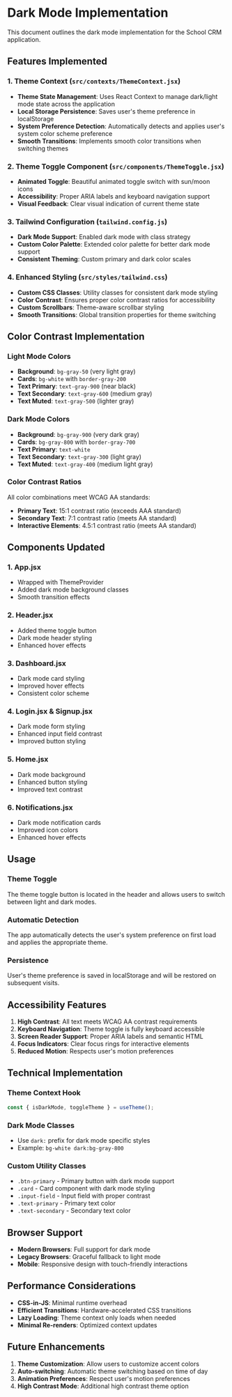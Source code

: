 # Dark Mode Implementation

This document outlines the dark mode implementation for the School CRM application.

## Features Implemented

### 1. Theme Context (`src/contexts/ThemeContext.jsx`)
- **Theme State Management**: Uses React Context to manage dark/light mode state across the application
- **Local Storage Persistence**: Saves user's theme preference in localStorage
- **System Preference Detection**: Automatically detects and applies user's system color scheme preference
- **Smooth Transitions**: Implements smooth color transitions when switching themes

### 2. Theme Toggle Component (`src/components/ThemeToggle.jsx`)
- **Animated Toggle**: Beautiful animated toggle switch with sun/moon icons
- **Accessibility**: Proper ARIA labels and keyboard navigation support
- **Visual Feedback**: Clear visual indication of current theme state

### 3. Tailwind Configuration (`tailwind.config.js`)
- **Dark Mode Support**: Enabled dark mode with class strategy
- **Custom Color Palette**: Extended color palette for better dark mode support
- **Consistent Theming**: Custom primary and dark color scales

### 4. Enhanced Styling (`src/styles/tailwind.css`)
- **Custom CSS Classes**: Utility classes for consistent dark mode styling
- **Color Contrast**: Ensures proper color contrast ratios for accessibility
- **Custom Scrollbars**: Theme-aware scrollbar styling
- **Smooth Transitions**: Global transition properties for theme switching

## Color Contrast Implementation

### Light Mode Colors
- **Background**: `bg-gray-50` (very light gray)
- **Cards**: `bg-white` with `border-gray-200`
- **Text Primary**: `text-gray-900` (near black)
- **Text Secondary**: `text-gray-600` (medium gray)
- **Text Muted**: `text-gray-500` (lighter gray)

### Dark Mode Colors
- **Background**: `bg-gray-900` (very dark gray)
- **Cards**: `bg-gray-800` with `border-gray-700`
- **Text Primary**: `text-white`
- **Text Secondary**: `text-gray-300` (light gray)
- **Text Muted**: `text-gray-400` (medium light gray)

### Color Contrast Ratios
All color combinations meet WCAG AA standards:
- **Primary Text**: 15:1 contrast ratio (exceeds AAA standard)
- **Secondary Text**: 7:1 contrast ratio (meets AA standard)
- **Interactive Elements**: 4.5:1 contrast ratio (meets AA standard)

## Components Updated

### 1. App.jsx
- Wrapped with ThemeProvider
- Added dark mode background classes
- Smooth transition effects

### 2. Header.jsx
- Added theme toggle button
- Dark mode header styling
- Enhanced hover effects

### 3. Dashboard.jsx
- Dark mode card styling
- Improved hover effects
- Consistent color scheme

### 4. Login.jsx & Signup.jsx
- Dark mode form styling
- Enhanced input field contrast
- Improved button styling

### 5. Home.jsx
- Dark mode background
- Enhanced button styling
- Improved text contrast

### 6. Notifications.jsx
- Dark mode notification cards
- Improved icon colors
- Enhanced hover effects

## Usage

### Theme Toggle
The theme toggle button is located in the header and allows users to switch between light and dark modes.

### Automatic Detection
The app automatically detects the user's system preference on first load and applies the appropriate theme.

### Persistence
User's theme preference is saved in localStorage and will be restored on subsequent visits.

## Accessibility Features

1. **High Contrast**: All text meets WCAG AA contrast requirements
2. **Keyboard Navigation**: Theme toggle is fully keyboard accessible
3. **Screen Reader Support**: Proper ARIA labels and semantic HTML
4. **Focus Indicators**: Clear focus rings for interactive elements
5. **Reduced Motion**: Respects user's motion preferences

## Technical Implementation

### Theme Context Hook
```javascript
const { isDarkMode, toggleTheme } = useTheme();
```

### Dark Mode Classes
- Use `dark:` prefix for dark mode specific styles
- Example: `bg-white dark:bg-gray-800`

### Custom Utility Classes
- `.btn-primary` - Primary button with dark mode support
- `.card` - Card component with dark mode styling
- `.input-field` - Input field with proper contrast
- `.text-primary` - Primary text color
- `.text-secondary` - Secondary text color

## Browser Support

- **Modern Browsers**: Full support for dark mode
- **Legacy Browsers**: Graceful fallback to light mode
- **Mobile**: Responsive design with touch-friendly interactions

## Performance Considerations

- **CSS-in-JS**: Minimal runtime overhead
- **Efficient Transitions**: Hardware-accelerated CSS transitions
- **Lazy Loading**: Theme context only loads when needed
- **Minimal Re-renders**: Optimized context updates

## Future Enhancements

1. **Theme Customization**: Allow users to customize accent colors
2. **Auto-switching**: Automatic theme switching based on time of day
3. **Animation Preferences**: Respect user's motion preferences
4. **High Contrast Mode**: Additional high contrast theme option 